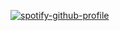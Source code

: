 [![spotify-github-profile](https://spotify-github-profile.kittinanx.com/api/view?uid=31ag3zycpheqqa6ligeltorav3q4&cover_image=true&theme=default&show_offline=true&background_color=121212&interchange=false)](https://github.com/kittinan/spotify-github-profile)
